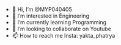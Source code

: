 - 👋 Hi, I’m @MYP040405
- 👀 I’m interested in Engineering
- 🌱 I’m currently learning Programming
- 💞️ I’m looking to collaborate on Youtube
- 📫 How to reach me Insta: yakta_phatrya

<!---
MYP040405/MYP040405 is a ✨ special ✨ repository because its `README.md` (this file) appears on your GitHub profile.
You can click the Preview link to take a look at your changes.
--->
